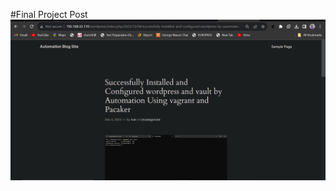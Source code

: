 #Final Project Post
!["blog post"](./Final-Project/Project-Images/boxlistpost.PNG "final blog post")